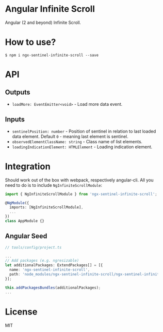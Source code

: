 # Angular Infinite Scroll

Angular (2 and beyond) Infinite Scroll.

# How to use?

```
$ npm i ngx-sentinel-infinite-scroll --save
```

# API

## Outputs

  - `loadMore: EventEmitter<void>` - Load more data event.

## Inputs

  - `sentinelPosition: number` - Position of sentinel in relation to last loaded data element. Default `0` - meaning last element is sentinel.
  - `observedElementClassName: string` - Class name of list elements.
  - `loadingIndicationElement: HTMLElement` - Loading indication element.

# Integration

Should work out of the box with webpack, respectively angular-cli. All you need to do is to include `NgInfiniteScrollModule`:

```ts
import { NgInfiniteScrollModule } from 'ngx-sentinel-infinite-scroll';

@NgModule({
  imports: [NgInfiniteScrollModule],
  ...
})
class AppModule {}
```

## Angular Seed

```ts
// tools/config/project.ts

...
// Add packages (e.g. ngresizable)
let additionalPackages: ExtendPackages[] = [{
  name: 'ngx-sentinel-infinite-scroll',
  path: 'node_modules/ngx-sentinel-infinite-scroll/ngx-sentinel-infinite-scroll.bundle.js'
}];

this.addPackagesBundles(additionalPackages);
...
```

# License

MIT
